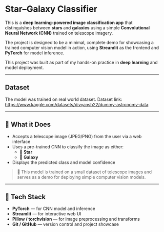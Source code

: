 # Star–Galaxy Classifier

This is a **deep learning-powered image classification app** that distinguishes between **stars** and **galaxies** using a simple **Convolutional Neural Network (CNN)** trained on telescope imagery.

The project is designed to be a minimal, complete demo for showcasing a trained computer vision model in action, using **Streamlit** as the frontend and **PyTorch** for model inference.

This project was built as part of my hands-on practice in **deep learning** and model deployment.

---

## Dataset
The model was trained on real world dataset. 
Dataset link: https://www.kaggle.com/datasets/divyansh22/dummy-astronomy-data 

---

## 🔭 What it Does

- Accepts a telescope image (JPEG/PNG) from the user via a web interface
- Uses a pre-trained CNN to classify the image as either:
  - 🌟 **Star**
  - 🌌 **Galaxy**
- Displays the predicted class and model confidence

> 📝 This model is trained on a small dataset of telescope images and serves as a demo for deploying simple computer vision models.

---

## 🚀 Tech Stack

- **PyTorch** — for CNN model and inference
- **Streamlit** — for interactive web UI
- **Pillow / torchvision** — for image preprocessing and transforms
- **Git / GitHub** — version control and project showcase
